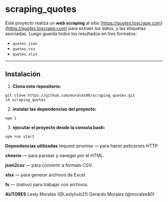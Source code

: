 # scraping_quotes

Este proyecto realiza un **web scraping** al sitio [https://quotes.toscrape.com](https://quotes.toscrape.com) para extraer los datos, y las etiquetas asociadas. Luego guarda todos los resultados en tres formatos:

- `quotes.json`
- `quotes.csv`
- `quotes.xlsx`

--- 

## Instalación

1. **Clona este repositorio:**
```
git clone https://github.com/morales80/scraping_quotes.git
cd scraping_quotes
```

2. **instalar las dependencias del proyecto:**
``` con ese comando se instalaran los modulos de el proyecto y ya se podra ejecutar.
npm i 
```
3. **ejecutar el proyecto desde la consola bash:**
```` con ese comando se podra ejhecutar el proyecto dentro de la consola y podra crear los archivos CSV, JSON, XLSX de forma automatica.
npm run start 
````

**Dependencias utilizadas**
request-promise — para hacer peticiones HTTP.

**cheerio** — para parsear y navegar por el HTML.

**json2csv** — para convertir a formato CSV.

**xlsx** — para generar archivos de Excel.

**fs** — (nativo) para trabajar con archivos.

**AUTORES**
Lesly Morales (@Leslyhub21)
Gerardo Morales (@morales80)


